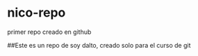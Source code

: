 # nico-repo
primer repo creado en github

##Este es un repo de soy dalto, creado solo para el curso de git
